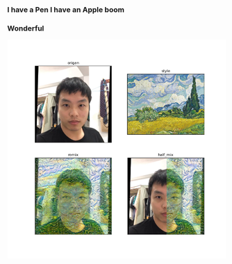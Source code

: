 ### I have a Pen I have an Apple boom
### Wonderful

![img](https://github.com/leolee1204/Photo_Style_Transfer/blob/f290813f010b904af9f1d8b5c7039dc92c8f612d/four_step_style.png)
